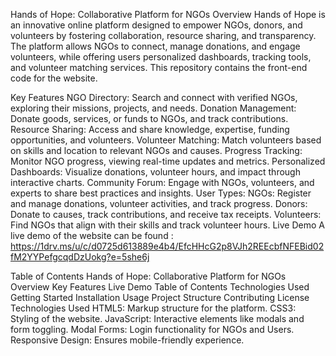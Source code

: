 Hands of Hope: Collaborative Platform for NGOs
Overview
Hands of Hope is an innovative online platform designed to empower NGOs, donors, and volunteers by fostering collaboration, resource sharing, and transparency. The platform allows NGOs to connect, manage donations, and engage volunteers, while offering users personalized dashboards, tracking tools, and volunteer matching services. This repository contains the front-end code for the website.

Key Features
NGO Directory: Search and connect with verified NGOs, exploring their missions, projects, and needs.
Donation Management: Donate goods, services, or funds to NGOs, and track contributions.
Resource Sharing: Access and share knowledge, expertise, funding opportunities, and volunteers.
Volunteer Matching: Match volunteers based on skills and location to relevant NGOs and causes.
Progress Tracking: Monitor NGO progress, viewing real-time updates and metrics.
Personalized Dashboards: Visualize donations, volunteer hours, and impact through interactive charts.
Community Forum: Engage with NGOs, volunteers, and experts to share best practices and insights.
User Types:
NGOs: Register and manage donations, volunteer activities, and track progress.
Donors: Donate to causes, track contributions, and receive tax receipts.
Volunteers: Find NGOs that align with their skills and track volunteer hours.
Live Demo
A live demo of the website can be found : https://1drv.ms/u/c/d0725d613889e4b4/EfcHHcG2p8VJh2REEcbfNFEBid02fM2YYPefgcqdDzUokg?e=5she6j

Table of Contents
Hands of Hope: Collaborative Platform for NGOs
Overview
Key Features
Live Demo
Table of Contents
Technologies Used
Getting Started
Installation
Usage
Project Structure
Contributing
License
Technologies Used
HTML5: Markup structure for the platform.
CSS3: Styling of the website.
JavaScript: Interactive elements like modals and form toggling.
Modal Forms: Login functionality for NGOs and Users.
Responsive Design: Ensures mobile-friendly experience.

